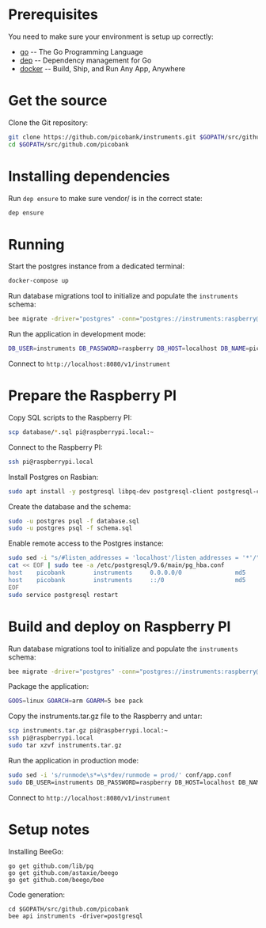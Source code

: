 # Prerequisites

You need to make sure your environment is setup up correctly:
 * [go](https://golang.org/) -- The Go Programming Language
 * [dep](https://golang.github.io/dep/) -- Dependency management for Go
 * [docker](https://www.docker.com/) -- Build, Ship, and Run Any App, Anywhere


# Get the source

Clone the Git repository:

```bash
git clone https://github.com/picobank/instruments.git $GOPATH/src/github.com/picobank
cd $GOPATH/src/github.com/picobank
```


# Installing dependencies

Run `dep ensure` to make sure vendor/ is in the correct state:

```bash
dep ensure
```


# Running

Start the postgres instance from a dedicated terminal:

```bash
docker-compose up
```

Run database migrations tool to initialize and populate the `instruments` schema:

```bash
bee migrate -driver="postgres" -conn="postgres://instruments:raspberry@localhost:5432/picobank?sslmode=disable"
```

Run the application in development mode:

```bash
DB_USER=instruments DB_PASSWORD=raspberry DB_HOST=localhost DB_NAME=picobank bee run
```

Connect to `http://localhost:8080/v1/instrument`


# Prepare the Raspberry PI

Copy SQL scripts to the Raspberry PI:

```bash
scp database/*.sql pi@raspberrypi.local:~
```

Connect to the Raspberry PI:

```bash
ssh pi@raspberrypi.local
```

Install Postgres on Rasbian:

```bash
sudo apt install -y postgresql libpq-dev postgresql-client postgresql-client-common
```

Create the database and the schema:

```bash
sudo -u postgres psql -f database.sql
sudo -u postgres psql -f schema.sql
```

Enable remote access to the Postgres instance:

```bash
sudo sed -i "s/#listen_addresses = 'localhost'/listen_addresses = '*'/" /etc/postgresql/9.6/main/postgresql.conf
cat << EOF | sudo tee -a /etc/postgresql/9.6/main/pg_hba.conf
host    picobank        instruments     0.0.0.0/0               md5
host    picobank        instruments     ::/0                    md5
EOF
sudo service postgresql restart
```


# Build and deploy on Raspberry PI

Run database migrations tool to initialize and populate the `instruments` schema:

```bash
bee migrate -driver="postgres" -conn="postgres://instruments:raspberry@raspberrypi.local:5432/picobank?sslmode=disable"
```

Package the application:

```bash
GOOS=linux GOARCH=arm GOARM=5 bee pack
```

Copy the instruments.tar.gz file to the Raspberry and untar:
   
```bash
scp instruments.tar.gz pi@raspberrypi.local:~
ssh pi@raspberrypi.local
sudo tar xzvf instruments.tar.gz
```

Run the application in production mode:

```bash
sudo sed -i 's/runmode\s*=\s*dev/runmode = prod/' conf/app.conf
sudo DB_USER=instruments DB_PASSWORD=raspberry DB_HOST=localhost DB_NAME=picobank ./instruments
```

Connect to `http://localhost:8080/v1/instrument`


# Setup notes

Installing BeeGo:

    go get github.com/lib/pq
    go get github.com/astaxie/beego
    go get github.com/beego/bee

Code generation:

    cd $GOPATH/src/github.com/picobank
    bee api instruments -driver=postgresql

